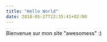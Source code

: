 ```yaml
---
title: "Hello World"
date: 2018-05-27T22:35:41+02:00
---
```


Bienvenue sur mon site "awesomess" :)

